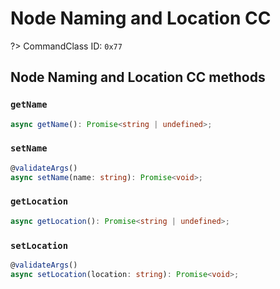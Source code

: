 # Node Naming and Location CC

?> CommandClass ID: `0x77`

## Node Naming and Location CC methods

### `getName`

```ts
async getName(): Promise<string | undefined>;
```

### `setName`

```ts
@validateArgs()
async setName(name: string): Promise<void>;
```

### `getLocation`

```ts
async getLocation(): Promise<string | undefined>;
```

### `setLocation`

```ts
@validateArgs()
async setLocation(location: string): Promise<void>;
```
